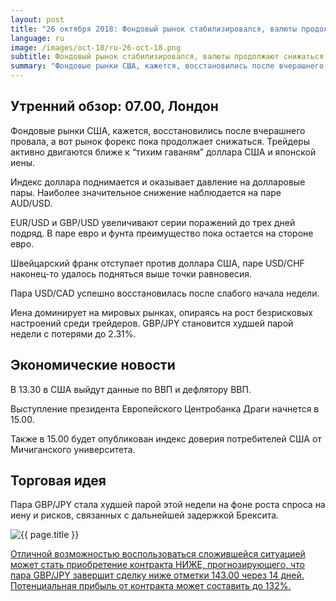 ```yaml
---
layout: post
title: "26 октября 2018: Фондовый рынок стабилизировался, валюты продолжают снижаться"
language: ru
image: /images/oct-18/ru-26-oct-18.png
subtitle: Фондовый рынок стабилизировался, валюты продолжают снижаться
summary: "Фондовые рынки США, кажется, восстановились после вчерашнего провала, а вот рынок форекс пока продолжает снижаться. Трейдеры активно двигаются ближе к “тихим гаваням” доллара США и японской иены."
---
```

## Утренний обзор: 07.00, Лондон
 
Фондовые рынки США, кажется, восстановились после вчерашнего провала, а вот рынок форекс пока продолжает снижаться. Трейдеры активно двигаются ближе к “тихим гаваням” доллара США и японской иены.

Индекс доллара поднимается и оказывает давление на долларовые пары. Наиболее значительное снижение наблюдается на паре AUD/USD.

EUR/USD и GBP/USD увеличивают серии поражений до трех дней подряд. В паре евро и фунта преимущество пока остается на стороне евро.

Швейцарский франк отступает против доллара США, паре USD/CHF наконец-то удалось подняться выше точки равновесия.

Пара USD/CAD успешно восстановилась после слабого начала недели.

Иена доминирует на мировых рынках, опираясь на рост безрисковых настроений среди трейдеров. GBP/JPY становится худшей парой недели с потерями до 2.31%.
 
## Экономические новости
 
В 13.30 в США выйдут данные по ВВП и дефлятору ВВП.

Выступление президента Европейского Центробанка Драги начнется в 15.00.

Также в 15.00 будет опубликован индекс доверия потребителей США от Мичиганского университета.
 
## Торговая идея
 
Пара GBP/JPY стала худшей парой этой недели на фоне роста спроса на иену и рисков, связанных с дальнейшей задержкой Брексита.

<img src="{{ site.url }}/images/oct-18/ru-26-oct-18.png" alt="{{ page.title }}"  title="{{ page.title }}">

<a href="%LINK%%?currency=USD&market=forex&underlying=frxGBPJPY&formname=higherlower&duration_amount=14&duration_units=d&amount=10&amount_type=stake&expiry_type=duration&barrier=143.00" target="_blank">Отличной возможностью воспользоваться сложившейся ситуацией может стать приобретение контракта НИЖЕ, прогнозирующего, что пара GBP/JPY завершит сделку ниже отметки 143.00 через 14 дней. Потенциальная прибыль от контракта может составить до 132%.</a>
